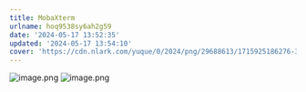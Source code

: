 ```yaml
---
title: MobaXterm
urlname: hoq9538sy6ah2g59
date: '2024-05-17 13:52:35'
updated: '2024-05-17 13:54:10'
cover: 'https://cdn.nlark.com/yuque/0/2024/png/29688613/1715925186276-36e9f6ac-78e6-408c-ba8e-cdf7a20a15cb.png'
---
```

![image.png](https://raw.githubusercontent.com/choodsire666/blog-img/main/MobaXterm/b05719218cc3c82d37e62b71f7c01890.png)
![image.png](https://raw.githubusercontent.com/choodsire666/blog-img/main/MobaXterm/e490f2284bbd8e17130000948acbc3de.png)
